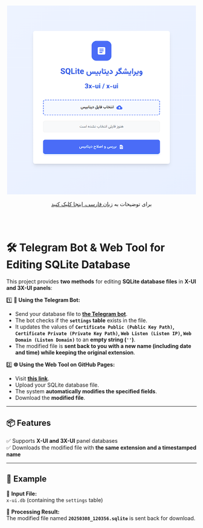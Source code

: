 <div align="center"><img src="https://raw.githubusercontent.com/vUnkname/Clear-xui-Database/main/Clear-xui-Database.png" width="500">
<br>

برای توضیحات به <a href="https://github.com/vUnkname/Clear-xui-Database/blob/main/README-FA.md"> زبان فارسی، اینجا کلیک کنید</a>

</div>
<br><br>

# 🛠 Telegram Bot & Web Tool for Editing SQLite Database  

This project provides **two methods** for editing **SQLite database files** in **X-UI and 3X-UI panels**:  

1️⃣ **📲 Using the Telegram Bot:**  
   - Send your database file to **[the Telegram bot](https://t.me/ClearDataBase_bot)**.  
   - The bot checks if the **`settings` table** exists in the file.  
   - It updates the values of **`Certificate Public (Public Key Path)`, `Certificate Private (Private Key Path)`, `Web Listen (Listen IP)`, `Web Domain (Listen Domain)`** to an **empty string (`''`)**.  
   - The modified file is **sent back to you with a new name (including date and time) while keeping the original extension**.  

2️⃣ **🌐 Using the Web Tool on GitHub Pages:**  
   - Visit **[this link](https://vunkname.github.io/Clear-xui-Database)**.  
   - Upload your SQLite database file.  
   - The system **automatically modifies the specified fields**.  
   - Download the **modified file**.  

---  

## **📦 Features**  
✅ Supports **X-UI and 3X-UI** panel databases  
✅ Downloads the modified file with **the same extension and a timestamped name**  

---  

## **📜 Example**  

📌 **Input File:**  
`x-ui.db` (containing the `settings` table)  

📌 **Processing Result:**  
The modified file named **`20250308_120356.sqlite`** is sent back for download.  
